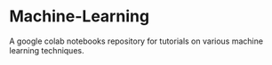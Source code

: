 # Machine-Learning
A google colab notebooks repository for tutorials on various machine learning techniques.
